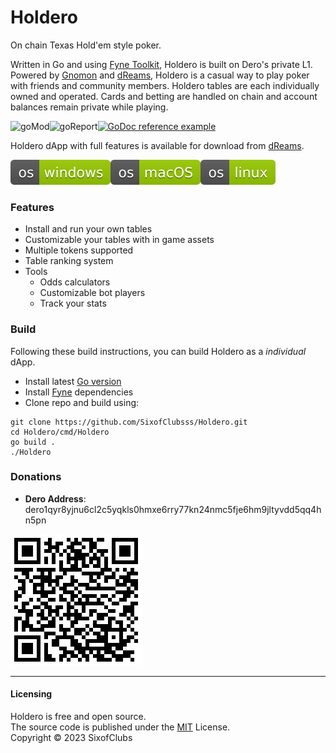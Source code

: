 # Holdero
On chain Texas Hold'em style poker.

Written in Go and using [Fyne Toolkit](https://fyne.io/), Holdero is built on Dero's private L1. Powered by [Gnomon](https://github.com/civilware/Gnomon) and [dReams](https://github.com/dReam-dApps/dReams), Holdero is a casual way to play poker with friends and community members. Holdero tables are each individually owned and operated. Cards and betting are handled on chain and account balances remain private while playing. 


![goMod](https://img.shields.io/github/go-mod/go-version/SixofClubsss/Holdero.svg)![goReport](https://goreportcard.com/badge/github.com/SixofClubsss/Holdero)[![GoDoc reference example](https://img.shields.io/badge/godoc-reference-blue.svg)](https://pkg.go.dev/github.com/SixofClubsss/Holdero)

Holdero dApp with full features is available for download from [dReams](https://dreamdapps.io).

![windowsOS](https://raw.githubusercontent.com/SixofClubsss/dreamdappsite/main/assets/os-windows-green.svg)![macOS](https://raw.githubusercontent.com/SixofClubsss/dreamdappsite/main/assets/os-macOS-green.svg)![linuxOS](https://raw.githubusercontent.com/SixofClubsss/dreamdappsite/main/assets/os-linux-green.svg)

### Features
- Install and run your own tables
- Customizable your tables with in game assets
- Multiple tokens supported
- Table ranking system
- Tools
    - Odds calculators
    - Customizable bot players
    - Track your stats

### Build
Following these build instructions, you can build Holdero as a *individual* dApp.
- Install latest [Go version](https://go.dev/doc/install)
- Install [Fyne](https://developer.fyne.io/started/) dependencies
- Clone repo and build using:
```
git clone https://github.com/SixofClubsss/Holdero.git
cd Holdero/cmd/Holdero
go build .
./Holdero
```

### Donations
- **Dero Address**: dero1qyr8yjnu6cl2c5yqkls0hmxe6rry77kn24nmc5fje6hm9jltyvdd5qq4hn5pn

![DeroDonations](https://raw.githubusercontent.com/SixofClubsss/dreamdappsite/main/assets/DeroDonations.jpg)

---

#### Licensing

Holdero is free and open source.   
The source code is published under the [MIT](https://github.com/SixofClubsss/Holdero/blob/main/LICENSE) License.   
Copyright © 2023 SixofClubs   